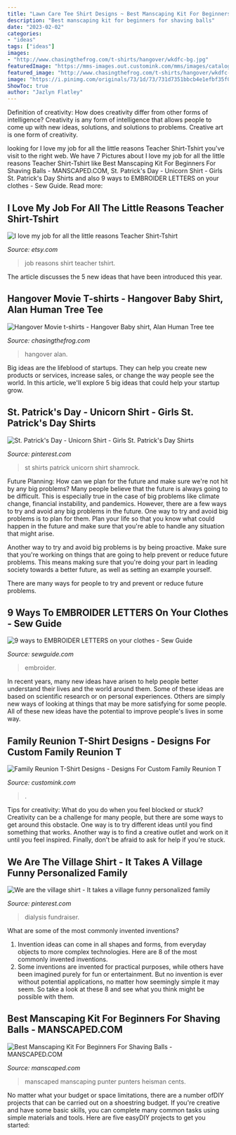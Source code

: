 ```yaml
---
title: "Lawn Care Tee Shirt Designs ~ Best Manscaping Kit For Beginners For Shaving Balls"
description: "Best manscaping kit for beginners for shaving balls"
date: "2023-02-02"
categories:
- "ideas"
tags: ["ideas"]
images:
- "http://www.chasingthefrog.com/t-shirts/hangover/wkdfc-bg.jpg"
featuredImage: "https://mms-images.out.customink.com/mms/images/catalog/colors/172516/views/front.jpg?design=nmp0-00as-6q2w&amp;pbwtn=1"
featured_image: "http://www.chasingthefrog.com/t-shirts/hangover/wkdfc-bg.jpg"
image: "https://i.pinimg.com/originals/73/1d/73/731d7351bbcb4e1efbf35f094a24e90b.jpg"
ShowToc: true
author: "Jazlyn Flatley"
---
```



Definition of creativity: How does creativity differ from other forms of intelligence?
Creativity is any form of intelligence that allows people to come up with new ideas, solutions, and solutions to problems. Creative art is one form of creativity.

	

		
looking for I love my job for all the little reasons Teacher Shirt-Tshirt you've visit to the right web. We have 7 Pictures about I love my job for all the little reasons Teacher Shirt-Tshirt like Best Manscaping Kit For Beginners For Shaving Balls - MANSCAPED.COM, St. Patrick&#039;s Day - Unicorn Shirt - Girls St. Patrick&#039;s Day Shirts and also 9 ways to EMBROIDER LETTERS on your clothes - Sew Guide. Read more:
		
    
## I Love My Job For All The Little Reasons Teacher Shirt-Tshirt

<img loading=lazy src="https://img0.etsystatic.com/000/0/6872708/il_570xN.331794742.jpg" onerror="this.onerror=null;this.src='https://tse2.mm.bing.net/th?id=OIP.SXIt15dIgKlHzoAjuHYs1gHaJ6&amp;pid=15.1';" alt="I love my job for all the little reasons Teacher Shirt-Tshirt">

_Source: etsy.com_

>job reasons shirt teacher tshirt. 

	

The article discusses the 5 new ideas that have been introduced this year.

    
## Hangover Movie T-shirts - Hangover Baby Shirt, Alan Human Tree Tee

<img loading=lazy src="http://www.chasingthefrog.com/t-shirts/hangover/wkdfc-bg.jpg" onerror="this.onerror=null;this.src='https://tse2.mm.bing.net/th?id=OIP.rY5Ke7WZKEf6s5MGlsjSpAHaFR&amp;pid=15.1';" alt="Hangover Movie t-shirts - Hangover Baby shirt, Alan Human Tree tee">

_Source: chasingthefrog.com_

>hangover alan. 

	

Big ideas are the lifeblood of startups. They can help you create new products or services, increase sales, or change the way people see the world. In this article, we'll explore 5 big ideas that could help your startup grow.

    
## St. Patrick&#039;s Day - Unicorn Shirt - Girls St. Patrick&#039;s Day Shirts

<img loading=lazy src="https://i.pinimg.com/originals/19/74/f7/1974f70f6a4522e5a3c73721153c754d.jpg" onerror="this.onerror=null;this.src='https://tse3.mm.bing.net/th?id=OIP.9_0AiHwXK4tfKjSiMoGINwHaHE&amp;pid=15.1';" alt="St. Patrick&#039;s Day - Unicorn Shirt - Girls St. Patrick&#039;s Day Shirts">

_Source: pinterest.com_

>st shirts patrick unicorn shirt shamrock. 

	

Future Planning: How can we plan for the future and make sure we're not hit by any big problems?
Many people believe that the future is always going to be difficult. This is especially true in the case of big problems like climate change, financial instability, and pandemics. However, there are a few ways to try and avoid any big problems in the future. 
One way to try and avoid big problems is to plan for them. Plan your life so that you know what could happen in the future and make sure that you're able to handle any situation that might arise. 

Another way to try and avoid big problems is by being proactive. Make sure that you're working on things that are going to help prevent or reduce future problems. This means making sure that you're doing your part in leading society towards a better future, as well as setting an example yourself. 

There are many ways for people to try and prevent or reduce future problems.

    
## 9 Ways To EMBROIDER LETTERS On Your Clothes - Sew Guide

<img loading=lazy src="https://sewguide.com/wp-content/uploads/2016/10/initials-1.jpg" onerror="this.onerror=null;this.src='https://tse4.mm.bing.net/th?id=OIP.AZnYBsLDCM-CSLAyCjfxmAHaDC&amp;pid=15.1';" alt="9 ways to EMBROIDER LETTERS on your clothes - Sew Guide">

_Source: sewguide.com_

>embroider. 

	

In recent years, many new ideas have arisen to help people better understand their lives and the world around them. Some of these ideas are based on scientific research or on personal experiences. Others are simply new ways of looking at things that may be more satisfying for some people. All of these new ideas have the potential to improve people's lives in some way.

    
## Family Reunion T-Shirt Designs - Designs For Custom Family Reunion T

<img loading=lazy src="https://mms-images.out.customink.com/mms/images/catalog/colors/172516/views/front.jpg?design=nmp0-00as-6q2w&amp;pbwtn=1" onerror="this.onerror=null;this.src='https://tse1.mm.bing.net/th?id=OIP.DC412UAvkNySgogBKte2owHaD4&amp;pid=15.1';" alt="Family Reunion T-Shirt Designs - Designs For Custom Family Reunion T">

_Source: customink.com_

>. 

	

Tips for creativity: What do you do when you feel blocked or stuck?
Creativity can be a challenge for many people, but there are some ways to get around this obstacle. One way is to try different ideas until you find something that works. Another way is to find a creative outlet and work on it until you feel inspired. Finally, don't be afraid to ask for help if you're stuck.

    
## We Are The Village Shirt - It Takes A Village Funny Personalized Family

<img loading=lazy src="https://i.pinimg.com/originals/73/1d/73/731d7351bbcb4e1efbf35f094a24e90b.jpg" onerror="this.onerror=null;this.src='https://tse1.mm.bing.net/th?id=OIP.it4L_sACxU20W5DNzakxqAHaJ4&amp;pid=15.1';" alt="We are the village shirt - It takes a village funny personalized family">

_Source: pinterest.com_

>dialysis fundraiser. 

	

What are some of the most commonly invented inventions?
1. Invention ideas can come in all shapes and forms, from everyday objects to more complex technologies. Here are 8 of the most commonly invented inventions.
2. Some inventions are invented for practical purposes, while others have been imagined purely for fun or entertainment. But no invention is ever without potential applications, no matter how seemingly simple it may seem. So take a look at these 8 and see what you think might be possible with them.

    
## Best Manscaping Kit For Beginners For Shaving Balls - MANSCAPED.COM

<img loading=lazy src="https://cdn.shopify.com/s/files/1/1383/0317/articles/Perfect_Package_3_1024x1024.jpg?v=1599082611" onerror="this.onerror=null;this.src='https://tse4.mm.bing.net/th?id=OIP.y6ZEDYAJTEv6Lo_shm6htwHaHa&amp;pid=15.1';" alt="Best Manscaping Kit For Beginners For Shaving Balls - MANSCAPED.COM">

_Source: manscaped.com_

>manscaped manscaping punter punters heisman cents. 

	

No matter what your budget or space limitations, there are a number ofDIY projects that can be carried out on a shoestring budget. If you're creative and have some basic skills, you can complete many common tasks using simple materials and tools. Here are five easyDIY projects to get you started: 


